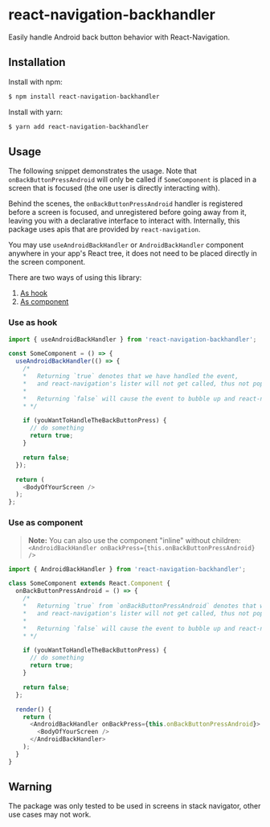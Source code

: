 # react-navigation-backhandler

Easily handle Android back button behavior with React-Navigation.

## Installation

Install with npm:
```sh
$ npm install react-navigation-backhandler
```

Install with yarn:
```sh
$ yarn add react-navigation-backhandler
```

## Usage

The following snippet demonstrates the usage. Note that `onBackButtonPressAndroid` will only be called if `SomeComponent` is placed in a screen that is focused (the one user is directly interacting with).

Behind the scenes, the `onBackButtonPressAndroid` handler is registered before a screen is focused, and unregistered before going away from it, leaving you with a declarative interface to interact with. Internally, this package uses apis that are provided by `react-navigation`.

You may use `useAndroidBackHandler` or `AndroidBackHandler` component anywhere in your app's React tree, it does not need to be placed directly in the screen component.

There are two ways of using this library:
1. [As hook](#use-as-hook)
1. [As component](#use-as-component)

### Use as hook
```js
import { useAndroidBackHandler } from 'react-navigation-backhandler';

const SomeComponent = () => {
  useAndroidBackHandler(() => {
    /*
    *   Returning `true` denotes that we have handled the event,
    *   and react-navigation's lister will not get called, thus not popping the screen.
    *
    *   Returning `false` will cause the event to bubble up and react-navigation's listener will pop the screen.
    * */

    if (youWantToHandleTheBackButtonPress) {
      // do something
      return true;
    }

    return false;
  });

  return (
    <BodyOfYourScreen />
  );
};
```


### Use as component

> **Note:** You can also use the component "inline" without children: `<AndroidBackHandler onBackPress={this.onBackButtonPressAndroid} />`

```js
import { AndroidBackHandler } from 'react-navigation-backhandler';

class SomeComponent extends React.Component {
  onBackButtonPressAndroid = () => {
    /*
    *   Returning `true` from `onBackButtonPressAndroid` denotes that we have handled the event,
    *   and react-navigation's lister will not get called, thus not popping the screen.
    *
    *   Returning `false` will cause the event to bubble up and react-navigation's listener will pop the screen.
    * */

    if (youWantToHandleTheBackButtonPress) {
      // do something
      return true;
    }

    return false;
  };

  render() {
    return (
      <AndroidBackHandler onBackPress={this.onBackButtonPressAndroid}>
        <BodyOfYourScreen />
      </AndroidBackHandler>
    );
  }
}
```

## Warning

The package was only tested to be used in screens in stack navigator, other use cases may not work.
